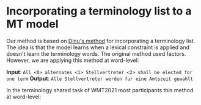 # Incorporating a terminology list to a MT model
Our method is based on [Dinu's method](https://aclanthology.org/P19-1294.pdf) for incorporating a terminology list. The idea is that the model learns
when a lexical constraint is applied and doesn't learn the terminology words.
The original method used factors. However, we are applying this method at word-level:



**Input**: `All <0> alternates <1> Stellvertreter <2> shall be elected for one term`
**Output**: `Alle Stellvertreter werden fur eine Amtszeit gewahlt` 
  
In the terminology shared task of WMT2021 most participants this method at word-level:
